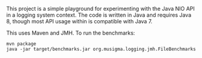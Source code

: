 This project is a simple playground for experimenting with the Java NIO API in
a logging system context. The code is written in Java and requires Java 8,
though most API usage within is compatible with Java 7.

This uses Maven and JMH. To run the benchmarks:

    mvn package
    java -jar target/benchmarks.jar org.musigma.logging.jmh.FileBenchmarks
